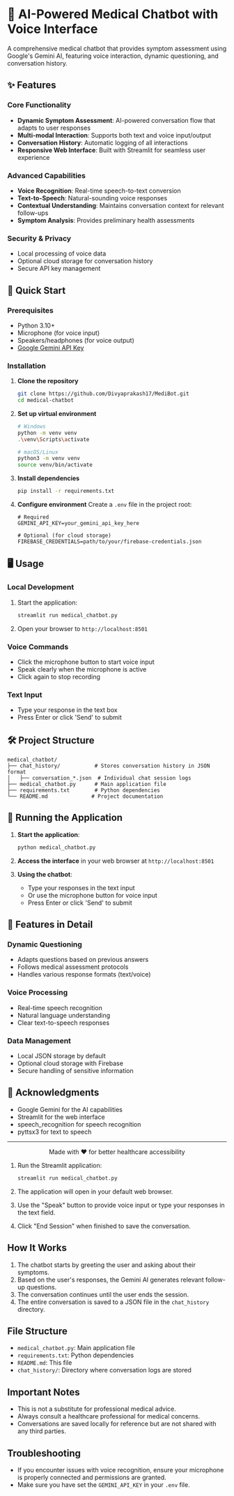 # 🏥 AI-Powered Medical Chatbot with Voice Interface

A comprehensive medical chatbot that provides symptom assessment using Google's Gemini AI, featuring voice interaction, dynamic questioning, and conversation history.

## ✨ Features

### Core Functionality
- **Dynamic Symptom Assessment**: AI-powered conversation flow that adapts to user responses
- **Multi-modal Interaction**: Supports both text and voice input/output
- **Conversation History**: Automatic logging of all interactions
- **Responsive Web Interface**: Built with Streamlit for seamless user experience

### Advanced Capabilities
- **Voice Recognition**: Real-time speech-to-text conversion
- **Text-to-Speech**: Natural-sounding voice responses
- **Contextual Understanding**: Maintains conversation context for relevant follow-ups
- **Symptom Analysis**: Provides preliminary health assessments

### Security & Privacy
- Local processing of voice data
- Optional cloud storage for conversation history
- Secure API key management

## 🚀 Quick Start

### Prerequisites
- Python 3.10+
- Microphone (for voice input)
- Speakers/headphones (for voice output)
- [Google Gemini API Key](https://ai.google.dev/)

### Installation

1. **Clone the repository**
   ```bash
   git clone https://github.com/Divyaprakash17/MediBot.git
   cd medical-chatbot
   ```

2. **Set up virtual environment**
   ```bash
   # Windows
   python -m venv venv
   .\venv\Scripts\activate
   
   # macOS/Linux
   python3 -m venv venv
   source venv/bin/activate
   ```

3. **Install dependencies**
   ```bash
   pip install -r requirements.txt
   ```

4. **Configure environment**
   Create a `.env` file in the project root:
   ```env
   # Required
   GEMINI_API_KEY=your_gemini_api_key_here
   
   # Optional (for cloud storage)
   FIREBASE_CREDENTIALS=path/to/your/firebase-credentials.json
   ```

## 🖥️ Usage

### Local Development
1. Start the application:
   ```bash
   streamlit run medical_chatbot.py
   ```
2. Open your browser to `http://localhost:8501`

### Voice Commands
- Click the microphone button to start voice input
- Speak clearly when the microphone is active
- Click again to stop recording

### Text Input
- Type your response in the text box
- Press Enter or click 'Send' to submit

## 🛠️ Project Structure

```
medical_chatbot/
├── chat_history/           # Stores conversation history in JSON format
│   ├── conversation_*.json  # Individual chat session logs
├── medical_chatbot.py      # Main application file
├── requirements.txt        # Python dependencies
└── README.md              # Project documentation
```

## 🚀 Running the Application

1. **Start the application**:
   ```bash
   python medical_chatbot.py
   ```

2. **Access the interface** in your web browser at `http://localhost:8501`

3. **Using the chatbot**:
   - Type your responses in the text input
   - Or use the microphone button for voice input
   - Press Enter or click 'Send' to submit

## 📝 Features in Detail

### Dynamic Questioning
- Adapts questions based on previous answers
- Follows medical assessment protocols
- Handles various response formats (text/voice)

### Voice Processing
- Real-time speech recognition
- Natural language understanding
- Clear text-to-speech responses

### Data Management
- Local JSON storage by default
- Optional cloud storage with Firebase
- Secure handling of sensitive information



## 🙏 Acknowledgments

- Google Gemini for the AI capabilities
- Streamlit for the web interface
- speech_recognition for speech recognition
- pyttsx3 for text to speech

---

<div align="center">
Made with ❤️ for better healthcare accessibility
</div>

1. Run the Streamlit application:
   ```bash
   streamlit run medical_chatbot.py
   ```

2. The application will open in your default web browser.

3. Use the "Speak" button to provide voice input or type your responses in the text field.

4. Click "End Session" when finished to save the conversation.

## How It Works

1. The chatbot starts by greeting the user and asking about their symptoms.
2. Based on the user's responses, the Gemini AI generates relevant follow-up questions.
3. The conversation continues until the user ends the session.
4. The entire conversation is saved to a JSON file in the `chat_history` directory.

## File Structure

- `medical_chatbot.py`: Main application file
- `requirements.txt`: Python dependencies
- `README.md`: This file
- `chat_history/`: Directory where conversation logs are stored

## Important Notes

- This is not a substitute for professional medical advice.
- Always consult a healthcare professional for medical concerns.
- Conversations are saved locally for reference but are not shared with any third parties.

## Troubleshooting

- If you encounter issues with voice recognition, ensure your microphone is properly connected and permissions are granted.
- Make sure you have set the `GEMINI_API_KEY` in your `.env` file.



